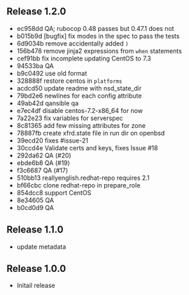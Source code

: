 ## Release 1.2.0

* ec958dd QA; rubocop 0.48 passes but 0.47.1 does not
* b015b9d [bugfix] fix modes in the spec to pass the tests
* 6d9034b remove accidentally added `)`
* 156b478 remove jinja2 expressions from `when` statements
* cef91bb fix incomplete updating CentOS to 7.3
* 94533ba QA
* b9c0492 use old format
* 328888f restore centos in `platforms`
* acdcd50 update readme with nsd_state_dir
* 79bd2e6 newlines for each config attribute
* 49ab42d qansible qa
* e7ec4df disable centos-7.2-x86_64 for now
* 7a22e23 fix variables for serverspec
* 8c81365 add few missing attributes for zone
* 78887fb create xfrd.state file in run dir on openbsd
* 39ecd20 fixes #issue-21
* 30ccd4e Validate certs and keys, fixes Issue #18
* 292da62 QA (#20)
* ebde6b8 QA (#19)
* f3c6687 QA (#17)
* 510bb13 reallyenglish.redhat-repo requires 2.1
* bf66cbc clone redhat-repo in prepare_role
* 854dcc8 support CentOS
* 8e34605 QA
* b0cd0d9 QA

## Release 1.1.0

* update metadata

## Release 1.0.0

* Initail release
